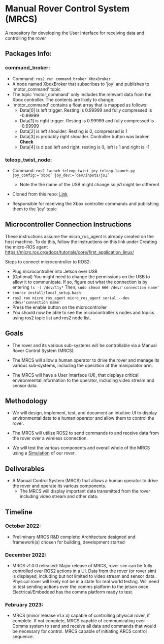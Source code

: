 # Manual Rover Control System (MRCS)
A repository for developing the User Interface for receiving data and controlling the rover


## Packages Info:

### command_broker:
* Command: `ros2 run command_broker XboxBroker`
* A node named XboxBroker that subscribes to 'joy' and publishes to 'motor_command' topic
* The topic 'motor_command' only includes the relevant data from the Xbox controller. The contents are likely to change.
* 'motor_command' contains a float array that is mapped as follows:
    - Data[0]  is left trigger. Resting is 0.99999 and fully compressed is -0.99999
    - Data[1] is right trigger.  Resting is 0.99999 and fully compressed is -0.99999
    - Data[2] is left shoulder: Resting is 0, compressed is 1
    - Data[3] is probably right shoulder. Controller button was broken **Check**
    - Data[4] is d pad left and right. resting is 0, left is 1 and right is -1


### teleop_twist_node:
* Command: `ros2 launch teleop_twist_joy teleop-launch.py joy_config:=’xbox’ joy_dev:=’dev/inputs/js1’`

    - Note the the name of the USB might change so js1 might be different

* Cloned from this repo: [Link](https://github.com/ros2/teleop_twist_joy/tree/humble)
* Responsible for receiving the Xbox controller commands and publishing them to the 'joy' topic




## Microcontroller Connection Instructions
These instructions assume the micro_ros_agent is already created on the host machine. To do this, follow the instructions on this link under Creating the micro-ROS agent https://micro.ros.org/docs/tutorials/core/first_application_linux/

Steps to connect microcontroller to ROS2:

* Plug microcontroller into Jetson over USB
* (Optional) You might need to change the permissions on the USB to allow it to communicate. If so, figure out what the connection is by entering `ls -l /dev/tty*` Then, `sudo chmod 666 /dev/'connection name'`
* `source install/local_setup.bash`
* `ros2 run micro_ros_agent micro_ros_agent serial --dev /dev/'connection name'`
* Press the enable button on the microcontroller
* You should now be able to see the microcontroller's nodes and topics using ros2 topic list and ros2 node list.
## Goals
* The rover and its various sub-systems will be controllable via a Manual Rover Control System (MRCS). 
* The MRCS will allow a human operator to drive the rover and manage its various sub-systems, including the operation of the manipulator arm. 

* The MRCS will have a User Interface (UI), that displays critical environmental information to the operator, including video stream and sensor data. 

## Methodology
* We will design, implement, test, and document an intuitive UI to display environmental data to a human operator and allow them to control the rover. 

* The MRCS will utilize ROS2 to send commands to and receive data from the rover over a wireless connection. 
* We will test the various components and overall whole of the MRCS using a [Simulation](https://github.com/orgs/GonzagaRobotics/projects/11) of our rover. 

## Deliverables
* A Manual Control System (MRCS) that allows a human operator to drive the rover and operate its various components. 
    - The MRCS will display important data transmitted from the rover including video stream and other data. 

## Timeline
### October 2022: 
* Preliminary MRCS R&D complete: Architecture designed and framework(s) chosen for building, development started
### December 2022:
* MRCS v1.0.0 released: Major release of MRCS, rover sim can be fully controlled over ROS2 actions in a UI. Data from the rover (or rover sim) is displayed, including but not limited to video stream and sensor data. Physical rover will likely not be in a state for real world testing. Will need to test sending actions over the comms platform to the jetson once Electrical/Embedded has the comms platform ready to test.
### February 2023:
* MRCS (minor release v1.x.x) capable of controlling physical rover, if complete. If not complete, MRCS capable of communicating over Comms system to send and receive all data and commands that would be necessary for control. MRCS capable of initiating ARCS control sequence.
